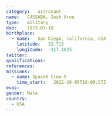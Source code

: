 ```yaml
---
category:	astronaut
name:	CASSADA, Josh Aron
type:	military
dob:	1973-07-18
birthplace:
  - name:	San Diego, California, USA
    latitude:	32.715
    longitude:	-117.1625
twitter:
qualifications:
references:
missions:
  - name: SpaceX Crew-5
    time_start:   2022-10-05T16:00:57Z
evas:
gender:	Male
country:
  - USA
---
```

